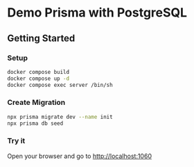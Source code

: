 # Demo Prisma with PostgreSQL

## Getting Started

### Setup

```bash
docker compose build
docker compose up -d
docker compose exec server /bin/sh
```

### Create Migration

```bash
npx prisma migrate dev --name init
npx prisma db seed
```

### Try it

Open your browser and go to [http://localhost:1060](http://localhost:1060)
